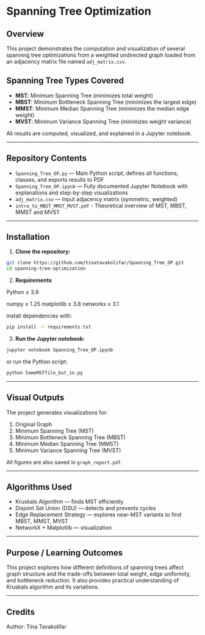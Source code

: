 # Spanning Tree Optimization
## Overview

This project demonstrates the computation and visualization of several spanning tree optimizations from a weighted undirected graph loaded from an adjacency matrix file named `adj_matrix.csv`.

## Spanning Tree Types Covered

- **MST**: Minimum Spanning Tree (minimizes total weight)  
- **MBST**: Minimum Bottleneck Spanning Tree (minimizes the largest edge)  
- **MMST**: Minimum Median Spanning Tree (minimizes the median edge weight)  
- **MVST**: Minimum Variance Spanning Tree (minimizes weight variance)  

All results are computed, visualized, and explained in a Jupyter notebook.

---

## Repository Contents

- `Spanning_Tree_OP.py` — Main Python script, defines all functions, classes, and exports results to PDF  
- `Spanning_Tree_OP.ipynb` — Fully documented Jupyter Notebook with explanations and step-by-step visualizations  
- `adj_matrix.csv` — Input adjacency matrix (symmetric, weighted)   
- `intro_to_MBST_MMST_MVST.pdf` - Theoretical overview of MST, MBST, MMST and MVST

---

## Installation

1. **Clone the repository:**  
```bash
git clone https://github.com/tinatavakolifar/Spanning_Tree_OP.git
cd spanning-tree-optimization
```

2. **Requirements**

Python ≥ 3.9

numpy ≥ 1.25
matplotlib ≥ 3.8
networkx ≥ 3.1

install dependencies with:
```bash
pip install -r requirements.txt
```

3. **Run the Jupyter notebook:**  

```bash
jupyter notebook Spanning_Tree_OP.ipynb
```
or run the Python script:
```bash
python SameMSTfile_but_in.py
```

---

## Visual Outputs

The project generates visualizations for:

1. Original Graph
2. Minimum Spanning Tree (MST)
3. Minimum Bottleneck Spanning Tree (MBST)
4. Minimum Median Spanning Tree (MMST)
5. Minimum Variance Spanning Tree (MVST)

All figures are also saved in `graph_report.pdf`.

---

## Algorithms Used

- Kruskals Algorithm — finds MST efficiently
- Disjoint Set Union (DSU) — detects and prevents cycles
- Edge Replacement Strategy — explores near-MST variants to find MBST, MMST, MVST
- NetworkX + Matplotlib — visualization

---

## Purpose / Learning Outcomes

This project explores how different definitions of spanning trees affect graph structure and the trade-offs between total weight, edge uniformity, and bottleneck reduction. It also provides practical understanding of Kruskals algorithm and its variations.

---

## Credits

Author: Tina Tavakolifar  
